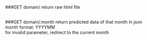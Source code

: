 ###GET domain/
return raw html file
<br /><br />

###GET domain/:month
return predicted data of that month in json<br />
month format: YYYYMM<br />
for invalid parameter, redirect to the current month
